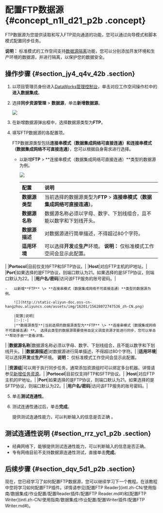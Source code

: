 # 配置FTP数据源 {#concept_n1l_d21_p2b .concept}

FTP数据源为您提供读取和写入FTP双向通道的功能，您可以通过向导模式和脚本模式配置同步任务。

**说明：** 标准模式的工作空间支持[数据源隔离](intl.zh-CN/使用指南/数据集成/数据源配置/数据源隔离.md#)功能，您可以分别添加开发环境和生产环境的数据源，并进行隔离，以保护您的数据安全。

## 操作步骤 {#section_jy4_q4v_42b .section}

1.  以项目管理员身份进入[DataWorks管理控制台](https://workbench.data.aliyun.com/console)，单击对应工作空间操作栏中的**进入数据集成**。
2.  选择**同步资源管理** \> **数据源**，单击**新增数据源**。

    ![](http://static-aliyun-doc.oss-cn-hangzhou.aliyuncs.com/assets/img/16213/15628072747595_zh-CN.png)

3.  在新增数据源弹出框中，选择数据源类型为**FTP**。
4.  填写FTP数据源的各配置项。

    FTP数据源类型包括**连接串模式（数据集成网络可直接连通）**和**连接串模式（数据集成网络不可直接连通）**，您可以根据自身需求进行选择。

    -   以新增**FTP** \> **连接串模式（数据集成网络可直接连通）**类型的数据源为例。

        ![](http://static-aliyun-doc.oss-cn-hangzhou.aliyuncs.com/assets/img/16201/15628072747535_zh-CN.png)

        |配置|说明|
        |:-|:-|
        |**数据源类型**|当前选择的数据源类型为**FTP** \> **连接串模式（数据集成网络可直接连通）**。|
        |**数据源名称**|数据源名称必须以字母、数字、下划线组合，且不能以数字和下划线开头。|
        |**数据源描述**|对数据源进行简单描述，不得超过80个字符。|
        |**适用环境**|可以选择**开发**或**生产**环境。 **说明：** 仅标准模式工作空间会显示此配置。

 |
        |**Portocol**|目前仅支持FTP和SFTP协议。|
        |**Host**|对应FTP主机的IP地址。|
        |**Port**|如果选择的是FTP协议，则端口默认为21。如果选择的是SFTP协议，则端口默认为22。|
        |**用户名/密码**|访问该FTP服务的账号密码。|

    -   以新增**FTP** \> **连接串模式（数据集成网络不可直接连通）**类型的数据源为例。

        ![](http://static-aliyun-doc.oss-cn-hangzhou.aliyuncs.com/assets/img/16201/15628072747536_zh-CN.png)

        |配置|说明|
        |:-|:-|
        |**数据源类型**|当前选择的数据源类型为**FTP** \> **连接串模式（数据集成网络不可直接连通）**。 选择此类型的数据源需要使用自定义调度资源才能进行同步，您可以单击**帮助手册**查看详情。

 |
        |**数据源名称**|数据源名称必须以字母、数字、下划线组合，且不能以数字和下划线开头。|
        |**数据源描述**|对数据源进行简单描述，不得超过80个字符。|
        |**适用环境**|可以选择**开发**或**生产**环境。 **说明：** 仅标准模式工作空间会显示此配置。

 |
        |**资源组**|可以用于执行同步任务，通常添加资源组时可以绑定多台机器。详情请参见[新增任务资源](intl.zh-CN/使用指南/数据集成/常见配置/新增任务资源.md#)。|
        |**Portocol**|目前仅支持FTP和SFTP协议。|
        |**Host**|对应FTP主机的IP地址。|
        |**Port**|如果选择的是FTP协议，则端口默认为21。如果选择的是SFTP协议，则端口默认为22。|
        |**用户名/密码**|访问该FTP服务的账号密码。|

5.  单击**测试连通性**。
6.  测试连通性通过后，单击**完成**。

    提供测试连通性能力，可以判断输入的信息是否正确 。


## 测试连通性说明 {#section_rrz_yc1_p2b .section}

-   经典网络下，能够提供测试连通性能力，可以判断输入的信息是否正确。
-   专有网络目前不支持数据源连通性测试，直接单击**完成**。

## 后续步骤 {#section_dqv_5d1_p2b .section}

现在，您已经学习了如何配置FTP数据源，您可以继续学习下一个教程。在该教程中您将学习如何配置FTP插件。详情请参见[配置FTP Reader](intl.zh-CN/使用指南/数据集成/作业配置/配置Reader插件/配置FTP Reader.md#)和[配置FTP Writer](intl.zh-CN/使用指南/数据集成/作业配置/配置Writer插件/配置FTP Writer.md#)。

